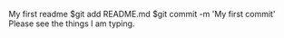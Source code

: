 My first readme
$git add README.md
$git commit -m 'My first commit'
Please see the things I am typing.
